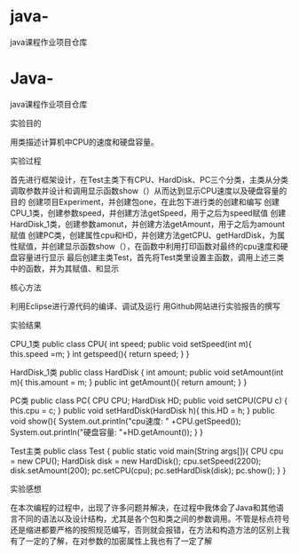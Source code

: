 # java-
java课程作业项目仓库
# Java-
java课程作业项目仓库

实验目的

用类描述计算机中CPU的速度和硬盘容量。

实验过程

首先进行框架设计，在Test主类下有CPU、HardDisk、PC三个分类，主类从分类调取参数并设计和调用显示函数show（）从而达到显示CPU速度以及硬盘容量的目的
创建项目Experiment，并创建包one，在此包下进行类的创建和编写
创建CPU_1类，创建参数speed，并创建方法getSpeed，用于之后为speed赋值
创建HardDisk_1类，创建参数amonut，并创建方法getAmount，用于之后为amount赋值
创建PC类，创建属性cpu和HD，并创建方法getCPU、getHardDisk，为属性赋值，并创建显示函数show（），在函数中利用打印函数对最终的cpu速度和硬盘容量进行显示
最后创建主类Test，首先将Test类里设置主函数，调用上述三类中的函数，并为其赋值、和显示

核心方法

利用Eclipse进行源代码的编译、调试及运行
用Github网站进行实验报告的撰写

实验结果

CPU_1类
public class CPU{
    int speed;
    public void setSpeed(int m){
        this.speed =m;
    }
    int getspeed(){
        return speed;
    }
}

HardDisk_1类
public class HardDisk {
    int amount;
    public void setAmount(int m){
        this.amount = m;
    }
    public int getAmount(){
         return amount;
 }
}

PC类
public class PC{
  CPU CPU;
  HardDisk HD;
     public void setCPU(CPU c) {
      this.cpu = c;
      }
     public void setHardDisk(HardDisk h){
      this.HD = h;
     }
     public void show(){
      System.out.println("cpu速度: " +CPU.getSpeed());
         System.out.println("硬盘容量: "+HD.getAmount());
     }
}

Test主类
public class Test {
 public static void main(String args[]){
  CPU cpu = new CPU();
  HardDisk disk = new HardDisk();
  cpu.setSpeed(2200);
  disk.setAmount(200);
  pc.setCPU(cpu);
  pc.setHardDisk(disk);
  pc.show();
 }
}

实验感想

在本次编程的过程中，出现了许多问题并解决，在过程中我体会了Java和其他语言不同的语法以及设计结构，尤其是各个包和类之间的参数调用。不管是标点符号还是缩进都要严格的按照规范编写，否则就会报错，在方法和构造方法的区别上我有了一定的了解，在对参数的加密属性上我也有了一定了解
